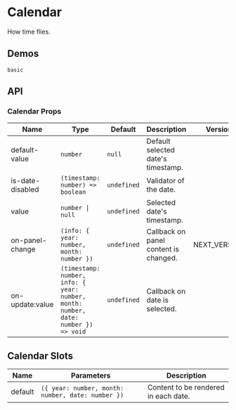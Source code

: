 <!--single-column-->

# Calendar

How time flies.

## Demos

```demo
basic
```

## API

### Calendar Props

| Name | Type | Default | Description | Version |
| --- | --- | --- | --- | --- |
| default-value | `number` | `null` | Default selected date's timestamp. |  |
| is-date-disabled | `(timestamp: number) => boolean` | `undefined` | Validator of the date. |  |
| value | `number \| null` | `undefined` | Selected date's timestamp. |  |
| on-panel-change | `(info: { year: number, month: number })` | `undefined` | Callback on panel content is changed. | NEXT_VERSION |
| on-update:value | `(timestamp: number, info: { year: number, month: number, date: number }) => void` | `undefined` | Callback on date is selected. |  |

## Calendar Slots

| Name | Parameters | Description |
| --- | --- | --- |
| default | `({ year: number, month: number, date: number })` | Content to be rendered in each date. |
